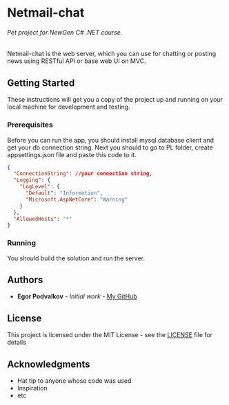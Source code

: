 # Netmail-chat 
###### Pet project for NewGen C# .NET course. 

Netmail-chat is the web server, which you can use for chatting or posting news using RESTful API or base web UI on MVC.

## Getting Started
These instructions will get you a copy of the project up and running on your local machine for development and testing. 

### Prerequisites
Before you can run the app, you should install mysql database client and get your db connection string. Next you should to go to PL folder, create appsettings.json file and paste this code to it.
``` json
{
  "ConnectionString": //your connection string,
  "Logging": {
    "LogLevel": {
      "Default": "Information",
      "Microsoft.AspNetCore": "Warning"
    }
  },
  "AllowedHosts": "*"
}
```

### Running
You should build the solution and run the server.

## Authors
* **Egor Podvalkov** - *Initial work* - [My GitHub](https://github.com/EgorPodvalkov)

## License

This project is licensed under the MIT License - see the [LICENSE](LICENSE) file for details

## Acknowledgments

* Hat tip to anyone whose code was used
* Inspiration
* etc
